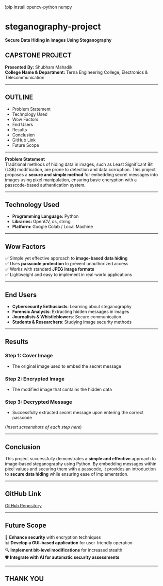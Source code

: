 
!pip install opencv-python numpy
# steganography-project
**Secure Data Hiding in Images Using Steganography**

## **CAPSTONE PROJECT**  
**Presented By:** Shubham Mahadik  
**College Name & Department:** Terna Engineering College, Electronics & Telecommunication  

---  

## **OUTLINE**  
- Problem Statement  
- Technology Used  
- Wow Factors  
- End Users  
- Results  
- Conclusion  
- GitHub Link  
- Future Scope  

---  

**Problem Statement**  
Traditional methods of hiding data in images, such as Least Significant Bit (LSB) modification, are prone to detection and data corruption. This project proposes a **secure and simple method** for embedding secret messages into images using pixel manipulation, ensuring basic encryption with a passcode-based authentication system.  

---  

## **Technology Used**  
- **Programming Language:** Python  
- **Libraries:** OpenCV, os, string  
- **Platform:** Google Colab / Local Machine  

---  

## **Wow Factors**  
✅ Simple yet effective approach to **image-based data hiding**  
✅ Uses **passcode protection** to prevent unauthorized access  
✅ Works with standard **JPEG image formats**  
✅ Lightweight and easy to implement in real-world applications  

---  

## **End Users**  
- **Cybersecurity Enthusiasts**: Learning about steganography  
- **Forensic Analysts**: Extracting hidden messages in images  
- **Journalists & Whistleblowers**: Secure communication  
- **Students & Researchers**: Studying image security methods  

---  

## **Results**  
### **Step 1: Cover Image**  
- The original image used to embed the secret message  
### **Step 2: Encrypted Image**  
- The modified image that contains the hidden data  
### **Step 3: Decrypted Message**  
- Successfully extracted secret message upon entering the correct passcode  

(*Insert screenshots of each step here*)  

---  

## **Conclusion**  
This project successfully demonstrates a **simple and effective** approach to image-based steganography using Python. By embedding messages within pixel values and securing them with a passcode, it provides an introduction to **secure data hiding** while ensuring ease of implementation.  

---  

## **GitHub Link**  
[GitHub Repository](https://github.com/swag64/steganography.git) 

---  

## **Future Scope**  
🚀 **Enhance security** with encryption techniques  
📊 **Develop a GUI-based application** for user-friendly operation  
🔍 **Implement bit-level modifications** for increased stealth  
🛡️ **Integrate with AI for automatic security assessments**  

---  

## **THANK YOU**

